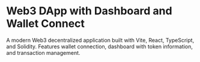 # Web3 DApp with Dashboard and Wallet Connect

A modern Web3 decentralized application built with Vite, React, TypeScript, and Solidity. Features wallet connection, dashboard with token information, and transaction management.

